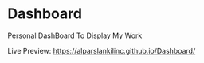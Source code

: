 # Dashboard
Personal DashBoard To Display My Work

Live Preview: https://alparslankilinc.github.io/Dashboard/
